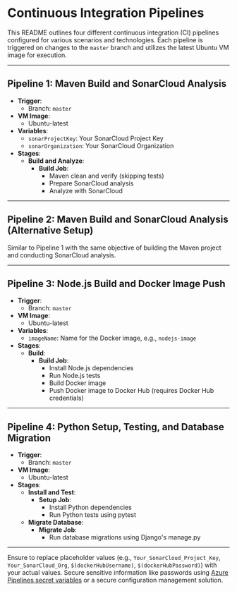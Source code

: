 # Continuous Integration Pipelines

This README outlines four different continuous integration (CI) pipelines configured for various scenarios and technologies. 
Each pipeline is triggered on changes to the `master` branch and utilizes the latest Ubuntu VM image for execution.

---

## Pipeline 1: Maven Build and SonarCloud Analysis

- **Trigger**: 
  - Branch: `master`
- **VM Image**:
  - Ubuntu-latest
- **Variables**:
  - `sonarProjectKey`: Your SonarCloud Project Key
  - `sonarOrganization`: Your SonarCloud Organization
- **Stages**:
  - **Build and Analyze**:
    - **Build Job**:
      - Maven clean and verify (skipping tests)
      - Prepare SonarCloud analysis
      - Analyze with SonarCloud

---

## Pipeline 2: Maven Build and SonarCloud Analysis (Alternative Setup)

Similar to Pipeline 1 with the same objective of building the Maven project and conducting SonarCloud analysis.

---

## Pipeline 3: Node.js Build and Docker Image Push

- **Trigger**:
  - Branch: `master`
- **VM Image**:
  - Ubuntu-latest
- **Variables**:
  - `imageName`: Name for the Docker image, e.g., `nodejs-image`
- **Stages**:
  - **Build**:
    - **Build Job**:
      - Install Node.js dependencies
      - Run Node.js tests
      - Build Docker image
      - Push Docker image to Docker Hub (requires Docker Hub credentials)

---

## Pipeline 4: Python Setup, Testing, and Database Migration

- **Trigger**:
  - Branch: `master`
- **VM Image**:
  - Ubuntu-latest
- **Stages**:
  - **Install and Test**:
    - **Setup Job**:
      - Install Python dependencies
      - Run Python tests using pytest
  - **Migrate Database**:
    - **Migrate Job**:
      - Run database migrations using Django's manage.py

---

Ensure to replace placeholder values (e.g., `Your_SonarCloud_Project_Key`, `Your_SonarCloud_Org`, `$(dockerHubUsername)`, `$(dockerHubPassword)`) with your actual values. Secure sensitive information like passwords using [Azure Pipelines secret variables](https://docs.microsoft.com/en-us/azure/devops/pipelines/process/variables?view=azure-devops&tabs=yaml%2Cbatch#secret-variables) or a secure configuration management solution.
